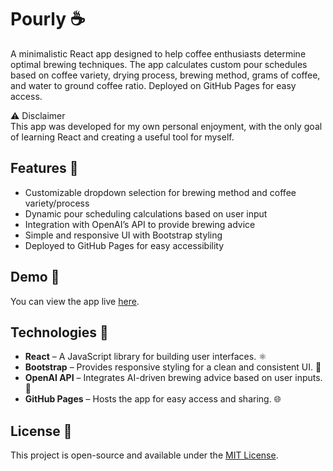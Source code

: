 # Pourly ☕

A minimalistic React app designed to help coffee enthusiasts determine optimal brewing techniques. The app calculates custom pour schedules based on coffee variety, drying process, brewing method, grams of coffee, and water to ground coffee ratio. Deployed on GitHub Pages for easy access.

⚠️ Disclaimer  
This app was developed for my own personal enjoyment, with the only goal of learning React and creating a useful tool for myself.  

<!-- ## Table of Contents

- [Pour Lab ](#pour-lab-)
  - [Table of Contents](#table-of-contents)
  - [Features 🧩](#features-)
  - [Demo 👀](#demo-)
  - [Technologies 🚀](#technologies-)
  - [License 📜](#license-) -->

## Features 🧩

- Customizable dropdown selection for brewing method and coffee variety/process
- Dynamic pour scheduling calculations based on user input
- Integration with OpenAI’s API to provide brewing advice
- Simple and responsive UI with Bootstrap styling
- Deployed to GitHub Pages for easy accessibility

## Demo 👀

You can view the app live [here](https://nosarabs.github.io/pourly).

## Technologies 🚀

- **React** – A JavaScript library for building user interfaces. ⚛️
- **Bootstrap** – Provides responsive styling for a clean and consistent UI. 🎨
- **OpenAI API** – Integrates AI-driven brewing advice based on user inputs. 🤖
- **GitHub Pages** – Hosts the app for easy access and sharing. 🌐

## License 📜

This project is open-source and available under the [MIT License](LICENSE).


